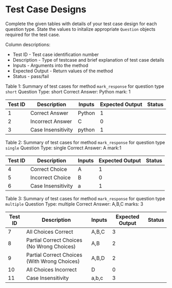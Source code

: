# Test Case Designs
Complete the given tables with details of your test case design for each question type.
State the values to initalize appropriate `Question` objects required for the test case.

Column descriptions:
* Test ID - Test case identification number
* Description - Type of testcase and brief explanation of test case details
* Inputs - Arguments into the method
* Expected Output - Return values of the method
* Status - pass/fail 

Table 1: Summary of test cases for method `mark_response` for question type `short`
Question Type: short
Correct Answer: Python
mark: 1

| Test ID | Description | Inputs | Expected Output | Status |
| ------- | ----------- | ------ | --------------- | ------ |
|1     | Correct Answer| Python       | 1                |        |
|2     | Incorrect Answer            | C       | 0                |        |
|3     | Case Insensitivity            | python       | 1                |        |

Table 2: Summary of test cases for method `mark_response` for question type `single`
Question Type: single
Correct Answer: A
mark:1

| Test ID | Description | Inputs | Expected Output | Status |
| ------- | ----------- | ------ | --------------- | ------ |
| 4        | Correct Choice            | A       | 1                |        |
| 5        | Incorrect Choice            | B       | 0                |        |
| 6        | Case Insensitivity            | a       | 1                |        |

Table 3: Summary of test cases for method `mark_response` for question type `multiple`
Question Type: multiple
Correct Answer: A,B,C
marks: 3

| Test ID | Description | Inputs | Expected Output | Status |
| ------- | ----------- | ------ | --------------- | ------ |
| 7        | All Choices Correct            | A,B,C       | 3                |        |
| 8        | Partial Correct Choices (No Wrong Choices)            | A,B       | 2                |        |
|9|Partial Correct Choices (With Wrong Choices)|A,B,D|2| |
|10         | All Choices Incorrect            | D       | 0                |        |
|11|Case Insensitivity|a,b,c|3||

# 
